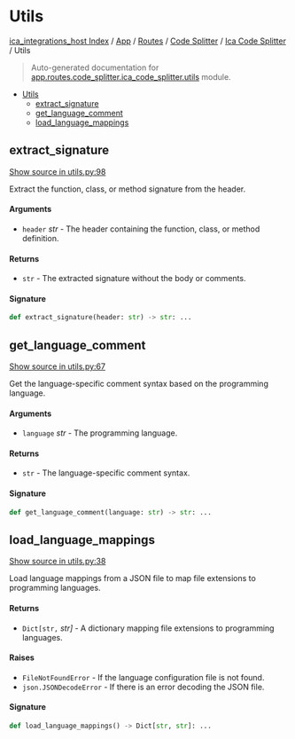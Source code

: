 # Utils

[ica_integrations_host Index](../../../../README.md#ica_integrations_host-index) / [App](../../../index.md#app) / [Routes](../../index.md#routes) / [Code Splitter](../index.md#code-splitter) / [Ica Code Splitter](./index.md#ica-code-splitter) / Utils

> Auto-generated documentation for [app.routes.code_splitter.ica_code_splitter.utils](https://github.ibm.com/destiny/ica_integrations_host/blob/main/app/routes/code_splitter/ica_code_splitter/utils.py) module.

- [Utils](#utils)
  - [extract_signature](#extract_signature)
  - [get_language_comment](#get_language_comment)
  - [load_language_mappings](#load_language_mappings)

## extract_signature

[Show source in utils.py:98](https://github.ibm.com/destiny/ica_integrations_host/blob/main/app/routes/code_splitter/ica_code_splitter/utils.py#L98)

Extract the function, class, or method signature from the header.

#### Arguments

- `header` *str* - The header containing the function, class, or method definition.

#### Returns

- `str` - The extracted signature without the body or comments.

#### Signature

```python
def extract_signature(header: str) -> str: ...
```



## get_language_comment

[Show source in utils.py:67](https://github.ibm.com/destiny/ica_integrations_host/blob/main/app/routes/code_splitter/ica_code_splitter/utils.py#L67)

Get the language-specific comment syntax based on the programming language.

#### Arguments

- `language` *str* - The programming language.

#### Returns

- `str` - The language-specific comment syntax.

#### Signature

```python
def get_language_comment(language: str) -> str: ...
```



## load_language_mappings

[Show source in utils.py:38](https://github.ibm.com/destiny/ica_integrations_host/blob/main/app/routes/code_splitter/ica_code_splitter/utils.py#L38)

Load language mappings from a JSON file to map file extensions to programming languages.

#### Returns

- `Dict[str,` *str]* - A dictionary mapping file extensions to programming languages.

#### Raises

- `FileNotFoundError` - If the language configuration file is not found.
- `json.JSONDecodeError` - If there is an error decoding the JSON file.

#### Signature

```python
def load_language_mappings() -> Dict[str, str]: ...
```
